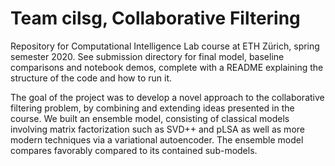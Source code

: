 # Team cilsg, Collaborative Filtering

Repository for Computational Intelligence Lab course at ETH Zürich, spring semester 2020. See submission directory for final model, baseline comparisons and notebook demos, complete with a README explaining the structure of the code and how to run it. 

The goal of the project was to develop a novel approach to the collaborative filtering problem, by combining and extending ideas presented in the course. We built an ensemble model, consisting of classical models involving matrix factorization such as SVD++ and pLSA as well as more modern techniques via a variational autoencoder. The ensemble model compares favorably compared to its contained sub-models.
